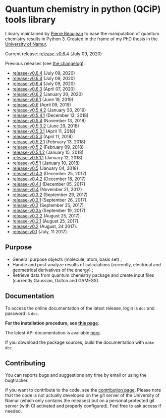 # Quantum chemistry in python (QCiP) tools library

Library maintained by [Pierre Beaujean](pierre.beaujean@unamur.be) to ease the manipulation of quantum chemistry results in Python 3. Created in the frame of my PhD thesis in the [University of Namur](https://www.unamur.be).

<!-- STABLE: -->
Current release: [release-v0.6.4](https://gitlab.unamur.be/chimie/lct/qcip_tools/tree/release-v0.6.4) (July 09, 2020)

Previous releases (see [the changelog](./CHANGELOG.md)):

<!-- PREVIOUS: -->
+  [release-v0.6.4](https://gitlab.unamur.be/chimie/lct/qcip_tools/tree/release-v0.6.4) (July 09, 2020)
+  [release-v0.6.4](https://gitlab.unamur.be/chimie/lct/qcip_tools/tree/release-v0.6.4) (July 09, 2020)
+  [release-v0.6.4](https://gitlab.unamur.be/chimie/lct/qcip_tools/tree/release-v0.6.4) (July 09, 2020)
+  [release-v0.6.3](https://gitlab.unamur.be/chimie/lct/qcip_tools/tree/release-v0.6.3) (April 07, 2020)
+  [release-v0.6.2](https://gitlab.unamur.be/chimie/lct/qcip_tools/tree/release-v0.6.2) (January 20, 2020)
+  [release-v0.6.1](https://gitlab.unamur.be/chimie/lct/qcip_tools/tree/release-v0.6.1) (June 19, 2019)
+  [release-v0.6](https://gitlab.unamur.be/chimie/lct/qcip_tools/tree/release-v0.6) (April 09, 2019)
+  [release-v0.5.4.2](https://gitlab.unamur.be/chimie/lct/qcip_tools/tree/release-v0.5.4.2) (January 03, 2019)
+  [release-v0.5.4.1](https://gitlab.unamur.be/chimie/lct/qcip_tools/tree/release-v0.5.4.1) (December 12, 2018)
+  [release-v0.5.4](https://gitlab.unamur.be/chimie/lct/qcip_tools/tree/release-v0.5.4) (November 13, 2018)
+  [release-v0.5.3.2](https://gitlab.unamur.be/chimie/lct/qcip_tools/tree/release-v0.5.3.2) (June 29, 2018)
+  [release-v0.5.3.1](https://gitlab.unamur.be/chimie/lct/qcip_tools/tree/release-v0.5.3.1) (April 11, 2018)
+  [release-v0.5.3](https://gitlab.unamur.be/chimie/lct/qcip_tools/tree/release-v0.5.3) (April 11, 2018)
+  [release-v0.5.2.1](https://gitlab.unamur.be/chimie/lct/qcip_tools/tree/release-v0.5.2.1) (February 13, 2018)
+  [release-v0.5.2](https://gitlab.unamur.be/chimie/lct/qcip_tools/tree/release-v0.5.2) (February 09, 2018)
+  [release-v0.5.1.2](https://gitlab.unamur.be/chimie/lct/qcip_tools/tree/release-v0.5.1.2) (January 15, 2018)
+  [release-v0.5.1.1](https://gitlab.unamur.be/chimie/lct/qcip_tools/tree/release-v0.5.1.1) (January 12, 2018)
+  [release-v0.5.1](https://gitlab.unamur.be/chimie/lct/qcip_tools/tree/release-v0.5.1) (January 10, 2018)
+  [release-v0.5](https://gitlab.unamur.be/chimie/lct/qcip_tools/tree/release-v0.5) (January 04, 2018)
+ [release-v0.4.3](https://gitlab.unamur.be/chimie/lct/qcip_tools/tree/release-v0.4.3) (December 25, 2017)
+ [release-v0.4.2](https://gitlab.unamur.be/chimie/lct/qcip_tools/tree/release-v0.4.2) (December 18, 2017)
+ [release-v0.4.1](https://gitlab.unamur.be/chimie/lct/qcip_tools/tree/release-v0.4.1) (December 05, 2017)
+ [release-v0.4](https://gitlab.unamur.be/chimie/lct/qcip_tools/tree/release-v0.4) (November 21, 2017)
+ [release-v0.3.2](https://gitlab.unamur.be/chimie/lct/qcip_tools/tree/release-v0.3.2) (September 29, 2017)
+ [release-v0.3.1](https://gitlab.unamur.be/chimie/lct/qcip_tools/tree/release-v0.3.1) (September 26, 2017)
+ [release-v0.3](https://gitlab.unamur.be/chimie/lct/qcip_tools/tree/release-v0.3) (September 25, 2017)
+ [release-v0.3a](https://gitlab.unamur.be/chimie/lct/qcip_tools/tree/release-v0.3a) (September 19, 2017)
+ [release-v0.2.2](https://gitlab.unamur.be/chimie/lct/qcip_tools/tree/release-v0.2.2) (August 25, 2017).
+ [release-v0.2.1](https://gitlab.unamur.be/chimie/lct/qcip_tools/tree/release-v0.2.1) (August 25, 2017).
+ [release-v0.2](https://gitlab.unamur.be/chimie/lct/qcip_tools/tree/release-v0.2) (August, 24 2017).
+ [release-v0.1](https://gitlab.unamur.be/chimie/lct/qcip_tools/tree/release-v0.1) (July, 11 2017).

## Purpose

+ General purpose objects (molecule, atom, basis set) ;
+ Handle and post-analyze results of calculations (currently, electrical and geometrical derivatives of the energy) ;
+ Retrieve data from quantum chemistry package and create input files (currently Gaussian, Dalton and GAMESS).


## Documentation

To access the online documentation of the latest release, login is `doc` and password is `doc`.

**For the installation procedure, see [this page](http://perso.unamur.be/~pbeaujea/qcip_tools/html/install.html).**

The latest API documentation is available [here](http://perso.unamur.be/~pbeaujea/qcip_tools/html/).

If you download the package sources, build the documentation with `make doc`.

## Contributing

You can reports bugs and suggestions any time by email or using the bugtracker.

If you want to contribute to the code, see the [contribution page](./documentation/source/contributing.rst). 
Please note that the code is not actually developed on the git server of the University of Namur (which only contains the releases) but on a personal protected git server (with CI activated and properly configured). 
Feel free to ask access if needed.
